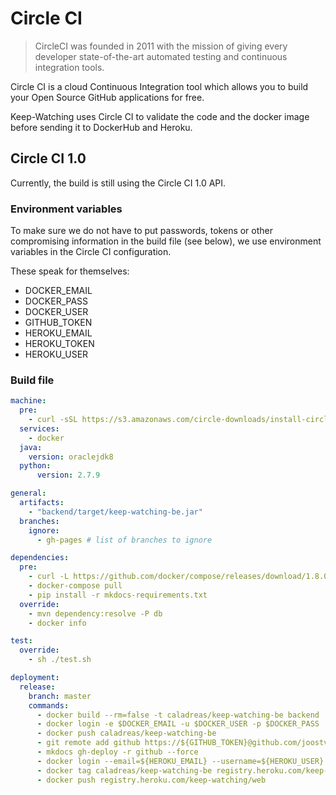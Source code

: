 # Circle CI

> CircleCI was founded in 2011 with the mission of giving every developer state-of-the-art automated testing and continuous integration tools.

Circle CI is a cloud Continuous Integration tool which allows you to build your Open Source GitHub applications for free.

Keep-Watching uses Circle CI to validate the code and the docker image before sending it to DockerHub and Heroku.

## Circle CI 1.0

Currently, the build is still using the Circle CI 1.0 API.

### Environment variables

To make sure we do not have to put passwords, tokens or other compromising information in the build file (see below), we use environment variables in the Circle CI configuration. 

These speak for themselves:

* DOCKER_EMAIL	
* DOCKER_PASS	
* DOCKER_USER	
* GITHUB_TOKEN	
* HEROKU_EMAIL	
* HEROKU_TOKEN	
* HEROKU_USER

### Build file

```yaml
machine:
  pre:
    - curl -sSL https://s3.amazonaws.com/circle-downloads/install-circleci-docker.sh | bash -s -- 1.10.0
  services:
    - docker
  java:
    version: oraclejdk8
  python:
      version: 2.7.9

general:
  artifacts:
    - "backend/target/keep-watching-be.jar"
  branches:
    ignore:
      - gh-pages # list of branches to ignore

dependencies:
  pre:
    - curl -L https://github.com/docker/compose/releases/download/1.8.0-rc2/docker-compose-`uname -s`-`uname -m` > ../bin/docker-compose && chmod +x ../bin/docker-compose
    - docker-compose pull
    - pip install -r mkdocs-requirements.txt
  override:
    - mvn dependency:resolve -P db
    - docker info

test:
  override:
    - sh ./test.sh

deployment:
  release:
    branch: master
    commands:
      - docker build --rm=false -t caladreas/keep-watching-be backend
      - docker login -e $DOCKER_EMAIL -u $DOCKER_USER -p $DOCKER_PASS
      - docker push caladreas/keep-watching-be
      - git remote add github https://${GITHUB_TOKEN}@github.com/joostvdg/keep-watching.git
      - mkdocs gh-deploy -r github --force
      - docker login --email=${HEROKU_EMAIL} --username=${HEROKU_USER} --password=${HEROKU_TOKEN} registry.heroku.com
      - docker tag caladreas/keep-watching-be registry.heroku.com/keep-watching/web
      - docker push registry.heroku.com/keep-watching/web
```
